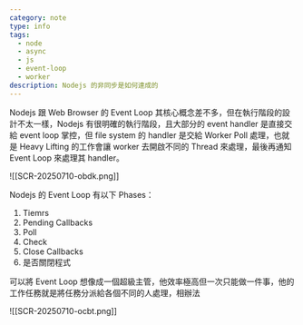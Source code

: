 ```yaml
---
category: note
type: info
tags:
  - node
  - async
  - js
  - event-loop
  - worker
description: Nodejs 的非同步是如何達成的
---
```

Nodejs 跟 Web Browser 的 Event Loop 其核心概念差不多，但在執行階段的設計不太一樣，Nodejs 有很明確的執行階段，且大部分的 event handler 是直接交給 event loop 掌控，但 file system 的 handler 是交給 Worker Poll 處理，也就是 Heavy Lifting 的工作會讓 worker 去開啟不同的 Thread 來處理，最後再通知 Event Loop 來處理其 handler。

![[SCR-20250710-obdk.png]]

Nodejs 的 Event Loop 有以下 Phases：
1. Tiemrs
2. Pending Callbacks
3. Poll
4. Check
5. Close Callbacks
6. 是否關閉程式

可以將 Event Loop 想像成一個超級主管，他效率極高但一次只能做一件事，他的工作任務就是將任務分派給各個不同的人處理，相辦法

![[SCR-20250710-ocbt.png]]